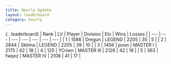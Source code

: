 ```yaml
---
title: Hourly Update
layout: leaderboard
category: hourly
---
```


{: .leaderboard}
| Rank | LV | Player | Division | Elo | Wins | Losses |
| --- | --- | --- | --- | --- | --- | --- |
| <span data-change="0">1</span> | 1588 | <span title="ID: 337810">Dregun</span> | LEGEND | <span data-change="0">2205</span> | <span data-change="0">35</span> | <span data-change="0">5</span> |
| <span data-change="0">2</span> | 2844 | <span title="ID: 353063">Sktima</span> | LEGEND | <span data-change="3">2205</span> | <span data-change="1">39</span> | <span data-change="0">10</span> |
| <span data-change="0">3</span> | 1456 | <span title="ID: 540690">poon</span> | MASTER I | <span data-change="0">2175</span> | <span data-change="0">42</span> | <span data-change="0">18</span> |
| <span data-change="0">4</span> | 125 | <span title="ID: 555090">YCriwn</span> | MASTER III | <span data-change="0">2126</span> | <span data-change="0">42</span> | <span data-change="0">16</span> |
| <span data-change="0">5</span> | 363 | <span title="ID: 742416">fwqxz</span> | MASTER IV | <span data-change="0">2108</span> | <span data-change="0">41</span> | <span data-change="0">17</span> |